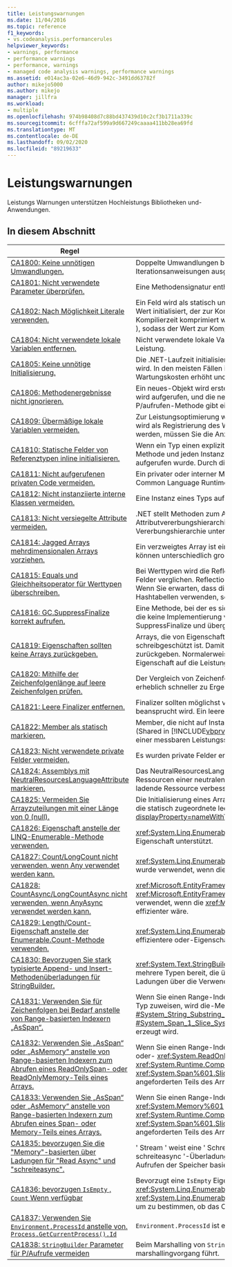 ```yaml
---
title: Leistungswarnungen
ms.date: 11/04/2016
ms.topic: reference
f1_keywords:
- vs.codeanalysis.performancerules
helpviewer_keywords:
- warnings, performance
- performance warnings
- performance, warnings
- managed code analysis warnings, performance warnings
ms.assetid: e014ac3a-02e6-46d9-942c-3491dd63782f
author: mikejo5000
ms.author: mikejo
manager: jillfra
ms.workload:
- multiple
ms.openlocfilehash: 974b98408d7c88bd437439d10c2cf3b1711a339c
ms.sourcegitcommit: 6cfffa72af599a9d667249caaaa411bb28ea69fd
ms.translationtype: MT
ms.contentlocale: de-DE
ms.lasthandoff: 09/02/2020
ms.locfileid: "89219633"
---
```

# <a name="performance-warnings"></a>Leistungswarnungen
Leistungs Warnungen unterstützen Hochleistungs Bibliotheken und-Anwendungen.

## <a name="in-this-section"></a>In diesem Abschnitt

| Regel | Beschreibung |
| - | - |
| [CA1800: Keine unnötigen Umwandlungen.](../code-quality/ca1800.md) | Doppelte Umwandlungen beeinträchtigen die Leistung, insbesondere wenn die Umwandlungen in kompakten Iterationsanweisungen ausgeführt werden. |
| [CA1801: Nicht verwendete Parameter überprüfen.](../code-quality/ca1801.md) | Eine Methodensignatur enthält einen Parameter, der nicht im Methodentext verwendet wird. |
| [CA1802: Nach Möglichkeit Literale verwenden.](../code-quality/ca1802.md) | Ein Feld wird als statisch und schreibgeschützt deklariert (Shared und Read only in [!INCLUDE[vbprvb](../code-quality/includes/vbprvb_md.md)] ) und wird mit einem Wert initialisiert, der zur Kompilierzeit berechnet werden kann. Da der Wert, der dem Zielfeld zugewiesen ist, zur Kompilierzeit komprimiert werden kann, ändern Sie die Deklaration in ein Konstantenfeld (Konstanten in [!INCLUDE[vbprvb](../code-quality/includes/vbprvb_md.md)] ), sodass der Wert zur Kompilierzeit anstelle der Laufzeit berechnet wird. |
| [CA1804: Nicht verwendete lokale Variablen entfernen.](../code-quality/ca1804.md) | Nicht verwendete lokale Variablen und unnötige Zuweisungen vergrößern die Assembly unnötig und beeinträchtigen die Leistung. |
| [CA1805: Keine unnötige Initialisierung.](../code-quality/ca1805.md) | Die .NET-Laufzeit initialisiert alle Felder von Verweis Typen mit ihren Standardwerten, bevor der Konstruktor ausgeführt wird. In den meisten Fällen ist das explizite Initialisieren eines Felds auf seinen Standardwert redundant, wodurch Wartungskosten erhöht und die Leistung beeinträchtigt werden kann (z. b. mit erhöhter assemblygröße). |
| [CA1806: Methodenergebnisse nicht ignorieren.](../code-quality/ca1806.md) | Ein neues-Objekt wird erstellt, aber nie verwendet, oder eine Methode, die eine neue Zeichenfolge erstellt und zurückgibt, wird aufgerufen, und die neue Zeichenfolge wird nie verwendet, oder eine Component Object Model (com)-oder P/aufrufen-Methode gibt ein HRESULT oder einen Fehlercode zurück, das nie verwendet wird. |
| [CA1809: Übermäßige lokale Variablen vermeiden.](../code-quality/ca1809.md) | Zur Leistungsoptimierung wird ein Wert häufig in einem Prozessorregister statt im Speicher gespeichert. Dieser Vorgang wird als Registrierung des Werts bezeichnet.  Um die Wahrscheinlichkeit zu erhöhen, dass alle lokalen Variablen registriert werden, müssen Sie die Anzahl der lokalen Variablen auf 64 beschränken. |
| [CA1810: Statische Felder von Referenztypen inline initialisieren.](../code-quality/ca1810.md) | Wenn ein Typ einen expliziten statischen Konstruktor deklariert, überprüft der JIT-Compiler (Just in Time) jede statische Methode und jeden Instanzenkonstruktor des Typs. Dadurch wird sichergestellt, dass der statische Konstruktor zuvor aufgerufen wurde. Durch die Überprüfung statischer Konstruktoren kann die Leistung herabgesetzt werden. |
| [CA1811: Nicht aufgerufenen privaten Code vermeiden.](../code-quality/ca1811.md) | Ein privater oder interner Member (auf Assemblyebene) verfügt nicht über Aufrufer in der Assembly, er wird nicht vom Common Language Runtime aufgerufen und wird nicht von einem Delegaten aufgerufen. |
| [CA1812: Nicht instanziierte interne Klassen vermeiden.](../code-quality/ca1812.md) | Eine Instanz eines Typs auf Assemblyebene wird nicht durch Code in der Assembly erstellt. |
| [CA1813: Nicht versiegelte Attribute vermeiden.](../code-quality/ca1813.md) | .NET stellt Methoden zum Abrufen von benutzerdefinierten Attributen bereit. Standardmäßig wird mit diesen Methoden die Attributvererbungshierarchie durchsucht. Durch Verwendung eines versiegelten Attributs wird das Durchsuchen der Vererbungshierarchie unterbunden und die Leistung u. U. verbessert. |
| [CA1814: Jagged Arrays mehrdimensionalen Arrays vorziehen.](../code-quality/ca1814.md) | Ein verzweigtes Array ist ein Array, dessen Elemente wiederum Arrays sind. Die Arrays, aus denen die Elemente bestehen, können unterschiedlich groß sein, was zu weniger Verlust von Speicherplatz für einige Datenmengen führen kann. |
| [CA1815: Equals und Gleichheitsoperator für Werttypen überschreiben.](../code-quality/ca1815.md) | Bei Werttypen wird die Reflection-Bibliothek von der geerbten Implementierung von Equals verwendet und der Inhalt aller Felder verglichen. Reflection ist rechenintensiv, und das Überprüfen eines jeden Felds auf Gleichheit ist eventuell unnötig. Wenn Sie erwarten, dass die Benutzer Instanzen vergleichen oder sortieren bzw. dass sie die Instanzen als Schlüssel für Hashtabellen verwenden, sollte der Werttyp Equals implementieren. |
| [CA1816: GC.SuppressFinalize korrekt aufrufen.](../code-quality/ca1816.md) | Eine Methode, bei der es sich um eine-Implementierung handelt, ruft keine GC auf. SuppressFinalize oder eine Methode, die keine Implementierung von verwerfen ist, ruft GC auf. SuppressFinalize oder eine Methode ruft GC auf. SuppressFinalize und übergibt etwas anderes als dieses (ich in [!INCLUDE[vbprvb](../code-quality/includes/vbprvb_md.md)] ). |
| [CA1819: Eigenschaften sollten keine Arrays zurückgeben.](../code-quality/ca1819.md) | Arrays, die von Eigenschaften zurückgegeben werden, sind nicht schreibgeschützt, auch wenn die Eigenschaft schreibgeschützt ist. Damit das Array gegen Manipulationen geschützt bleibt, muss die Eigenschaft eine Kopie des Arrays zurückgeben. Normalerweise verstehen die Benutzer nicht, welche negativen Auswirkungen der Aufruf einer solchen Eigenschaft auf die Leistung hat. |
| [CA1820: Mithilfe der Zeichenfolgenlänge auf leere Zeichenfolgen prüfen.](../code-quality/ca1820.md) | Der Vergleich von Zeichenfolgen mit der String.Length-Eigenschaft oder der String.IsNullOrEmpty-Methode führt erheblich schneller zu Ergebnissen als das Verwenden von Equals. |
| [CA1821: Leere Finalizer entfernen.](../code-quality/ca1821.md) | Finalizer sollten möglichst vermieden werden, da durch Verfolgung der Objektlebensdauer zusätzliche Leistung beansprucht wird. Ein leerer Finalizer verursacht zusätzlichen Aufwand ohne jeglichen Vorteil. |
| [CA1822: Member als statisch markieren.](../code-quality/ca1822.md) | Member, die nicht auf Instanzdaten zugreifen oder keine Instanzmethoden aufrufen, können als static markiert werden (Shared in [!INCLUDE[vbprvb](../code-quality/includes/vbprvb_md.md)]). Danach gibt der Compiler nicht virtuelle Aufrufsites an diese Member aus. Dies kann zu einer messbaren Leistungssteigerung für leistungsabhängigen Code führen. |
| [CA1823: Nicht verwendete private Felder vermeiden.](../code-quality/ca1823.md) | Es wurden private Felder erkannt, auf die in der Assembly anscheinend kein Zugriff erfolgt. |
| [CA1824: Assemblys mit NeutralResourcesLanguageAttribute markieren.](../code-quality/ca1824.md) | Das NeutralResourcesLanguage-Attribut informiert den Ressourcen-Manager der Sprache, die verwendet wurde, um die Ressourcen einer neutralen Kultur für eine Assembly anzuzeigen. Auf diese Weise wird die Suchleistung für die erste zu ladende Ressource verbessert und Ihr Workingset kann sich verkleinern. |
| [CA1825: Vermeiden Sie Arrayzuteilungen mit einer Länge von 0 (null).](../code-quality/ca1825.md) | Die Initialisierung eines Arrays der Länge 0 (null) führt zu einer unnötigen Speicher Belegung. Verwenden Sie stattdessen die statisch zugeordnete leere Array Instanz, indem Sie aufrufen <xref:System.Array.Empty%2A?displayProperty=nameWithType> . Die Speicher Belegung wird für alle Aufrufe dieser Methode freigegeben. |
| [CA1826: Eigenschaft anstelle der LINQ-Enumerable-Methode verwenden.](../code-quality/ca1826.md) | <xref:System.Linq.Enumerable> Die LINQ-Methode wurde für einen Typ verwendet, der eine äquivalente, effizientere Eigenschaft unterstützt. |
| [CA1827: Count/LongCount nicht verwenden, wenn Any verwendet werden kann.](../code-quality/ca1827.md) | <xref:System.Linq.Enumerable.Count%2A> die-Methode oder die- <xref:System.Linq.Enumerable.LongCount%2A> Methode wurde verwendet, wenn die <xref:System.Linq.Enumerable.Any%2A> Methode effizienter wäre. |
| [CA1828: CountAsync/LongCountAsync nicht verwenden, wenn AnyAsync verwendet werden kann.](../code-quality/ca1828.md) | <xref:Microsoft.EntityFrameworkCore.EntityFrameworkQueryableExtensions.CountAsync%2A> die-Methode oder die- <xref:Microsoft.EntityFrameworkCore.EntityFrameworkQueryableExtensions.LongCountAsync%2A> Methode wurde verwendet, wenn die <xref:Microsoft.EntityFrameworkCore.EntityFrameworkQueryableExtensions.AnyAsync%2A> Methode effizienter wäre. |
| [CA1829: Length/Count-Eigenschaft anstelle der Enumerable.Count-Methode verwenden.](../code-quality/ca1829.md) | <xref:System.Linq.Enumerable.Count%2A> Die LINQ-Methode wurde für einen Typ verwendet, der eine äquivalente, effizientere oder-Eigenschaft unterstützt `Length` `Count` . |
| [CA1830: Bevorzugen Sie stark typisierte Append- und Insert-Methodenüberladungen für StringBuilder.](../code-quality/ca1830.md) | <xref:System.Text.StringBuilder.Append%2A> und <xref:System.Text.StringBuilder.Insert%2A> Stellen über Ladungen für mehrere Typen bereit, die über System. String hinausgehen.  Bevorzugen Sie nach Möglichkeit die stark typisierten über Ladungen über die Verwendung von ToString () und der Zeichen folgen basierten Überladung. |
| [CA1831: Verwenden Sie für Zeichenfolgen bei Bedarf anstelle von Range-basierten Indexern „AsSpan“.](../code-quality/ca1831.md) | Wenn Sie einen Range-Indexer für eine Zeichenfolge verwenden und den Wert implizit einem "Read onlyspan"- &lt; Char- &gt; Typ zuweisen, wird die-Methode <xref:System.String.Substring%2A?#System_String_Substring_System_Int32_System_Int32_> anstelle von verwendet <xref:System.Span%601.Slice%2A?#System_Span_1_Slice_System_Int32_System_Int32_> , wodurch eine Kopie des angeforderten Teils der Zeichenfolge erzeugt wird. |
| [CA1832: Verwenden Sie „AsSpan“ oder „AsMemory“ anstelle von Range-basierten Indexern zum Abrufen eines ReadOnlySpan- oder ReadOnlyMemory-Teils eines Arrays.](../code-quality/ca1832.md) | Wenn Sie einen Range-Indexer für ein Array verwenden und den Wert implizit einem- <xref:System.ReadOnlySpan%601> oder- <xref:System.ReadOnlyMemory%601> Typ zuweisen, wird die-Methode <xref:System.Runtime.CompilerServices.RuntimeHelpers.GetSubArray%2A> anstelle von verwendet <xref:System.Span%601.Slice%2A?#System_Span_1_Slice_System_Int32_System_Int32_> , wodurch eine Kopie des angeforderten Teils des Arrays erzeugt wird. |
| [CA1833: Verwenden Sie „AsSpan“ oder „AsMemory“ anstelle von Range-basierten Indexern zum Abrufen eines Span- oder Memory-Teils eines Arrays.](../code-quality/ca1833.md) | Wenn Sie einen Range-Indexer für ein Array verwenden und den Wert implizit einem- <xref:System.Span%601> oder- <xref:System.Memory%601> Typ zuweisen, wird die-Methode <xref:System.Runtime.CompilerServices.RuntimeHelpers.GetSubArray%2A> anstelle von verwendet <xref:System.Span%601.Slice%2A?#System_Span_1_Slice_System_Int32_System_Int32_> , wodurch eine Kopie des angeforderten Teils des Arrays erzeugt wird. |
| [CA1835: bevorzugen Sie die "Memory"-basierten über Ladungen für "Read Async" und "schreiteasync".](../code-quality/ca1835.md) | ' Stream ' weist eine ' Schreib async '-Überladung auf, die ein ' Memory &lt; Byte &gt; ' als erstes Argument annimmt, und eine ' schreiteasync '-Überladung, die ein ' Read onlymemory &lt; Byte &gt; ' als erstes Argument annimmt. Bevorzugen Sie das Aufrufen der Speicher basierten über Ladungen, die effizienter sind. |
| [CA1836: bevorzugen `IsEmpty` , `Count` Wenn verfügbar](../code-quality/ca1836.md) | Bevorzugt eine `IsEmpty` Eigenschaft, die effizienter ist als `Count` , oder, `Length` <xref:System.Linq.Enumerable.Count%60%601%28System.Collections.Generic.IEnumerable%7B%60%600%7D%29> <xref:System.Linq.Enumerable.LongCount%60%601%28System.Collections.Generic.IEnumerable%7B%60%600%7D%29> um zu bestimmen, ob das Objekt Elemente enthält oder nicht. |
| [CA1837: Verwenden Sie `Environment.ProcessId` anstelle von. `Process.GetCurrentProcess().Id`](../code-quality/ca1837.md) | `Environment.ProcessId` ist einfacher und schneller als `Process.GetCurrentProcess().Id` . |
| [CA1838: `StringBuilder` Parameter für P/Aufrufe vermeiden](../code-quality/ca1838.md) | Beim Marshalling von `StringBuilder` wird immer eine native Puffer Kopie erstellt, was zu mehreren Zuordnungen für einen marshallingvorgang führt. |
